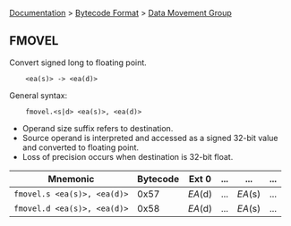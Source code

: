 [Documentation](../../README.md) > [Bytecode Format](../README.md) > [Data Movement Group](../InstructionsDataMovel.md)

## FMOVEL

Convert signed long to floating point.

        <ea(s)> -> <ea(d)>

General syntax:

        fmovel.<s|d> <ea(s)>, <ea(d)>

* Operand size suffix refers to destination.
* Source operand is interpreted and accessed as a signed 32-bit value and converted to floating point.
* Loss of precision occurs when destination is 32-bit float.

| Mnemonic | Bytecode | Ext 0 | ... | ... | ... |
| - | - | - | - | - | - |
| `fmovel.s <ea(s)>, <ea(d)>` | 0x57 | *EA*(d) | ... | *EA*(s) | ... |
| `fmovel.d <ea(s)>, <ea(d)>` | 0x58 | *EA*(d) | ... | *EA*(s) | ... |
